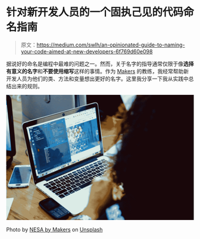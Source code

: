 # 针对新开发人员的一个固执己见的代码命名指南

> 原文：<https://medium.com/swlh/an-opinionated-guide-to-naming-your-code-aimed-at-new-developers-6f769d60e098>

据说好的命名是编程中最难的问题之一。然而，关于名字的指导通常仅限于像**选择有意义的名字**和**不要使用缩写**这样的事情。作为 [Makers](https://makers.tech/) 的教练，我经常帮助新开发人员为他们的类、方法和变量想出更好的名字。这里我分享一下我从实践中总结出来的规则。

![](img/cb24610277d12f8373882979cab8cbe2.png)

Photo by [NESA by Makers](https://unsplash.com/@nesabymakers?utm_source=medium&utm_medium=referral) on [Unsplash](https://unsplash.com?utm_source=medium&utm_medium=referral)